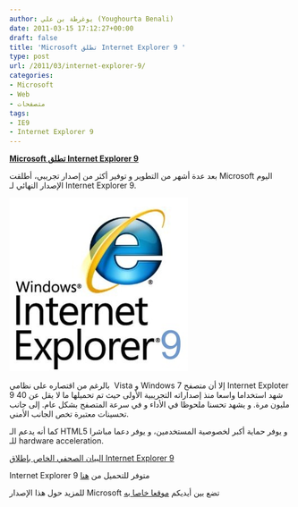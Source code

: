 ```yaml
---
author: يوغرطة بن علي (Youghourta Benali)
date: 2011-03-15 17:12:27+00:00
draft: false
title: 'Microsoft تطلق Internet Explorer 9 '
type: post
url: /2011/03/internet-explorer-9/
categories:
- Microsoft
- Web
- متصفحات
tags:
- IE9
- Internet Explorer 9
---
```


**[Microsoft تطلق Internet Explorer 9](https://www.it-scoop.com/2011/03/internet-explorer-9/)**


بعد عدة أشهر من التطوير و توفير أكثر من إصدار تجريبي، أطلقت Microsoft اليوم الإصدار النهائي لـ Internet Explorer 9.

[![](internet-explorer-9-logo.jpg)
](https://www.it-scoop.com/2011/03/internet-explorer-9/)

بالرغم من اقتصاره على نظامي  Vista و Windows 7 إلا أن متصفح Internet Exploter 9 شهد استخداما واسعا منذ إصداراته التجريبية الأولى حيث تم تحميلها ما لا يقل عن 40 مليون مرة. و يشهد تحسنا ملحوظا في الأداء و في سرعة المتصفح بشكل عام. إلى جانب تحسينات معتبرة تخص الجانب الأمني.

كما أنه يدعم الـ HTML5 و يوفر حماية أكبر لخصوصية المستخدمين، و يوفر دعما مباشرا للـ hardware acceleration.

[البيان الصحفي الخاص بإطلاق Internet Explorer 9](http://www.microsoft.com/presspass/press/2011/mar11/03-14IE9RTWPR.mspx)

Internet Explorer 9 متوفر للتحميل من [هنا](http://www.beautyoftheweb.com/downloadie9)

للمزيد حول هذا الإصدار Microsoft تضع بين أيديكم [موقعا خاصا به](http://www.beautyoftheweb.com/)


